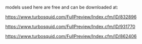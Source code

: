 models used here are free and can be downloaded at:

https://www.turbosquid.com/FullPreview/Index.cfm/ID/832896

https://www.turbosquid.com/FullPreview/Index.cfm/ID/931770

https://www.turbosquid.com/FullPreview/Index.cfm/ID/862406